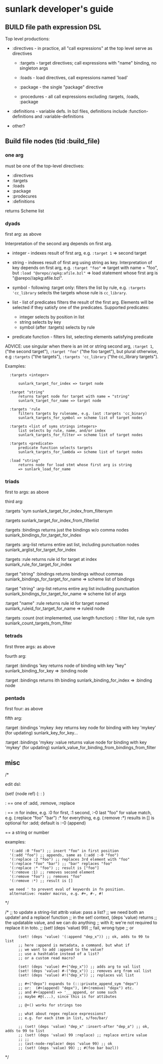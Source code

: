 # sunlark developer's guide

## BUILD file path expression DSL

Top level productions:

* :directives - in practice, all "call expressions" at the top level
  serve as directives

  * :targets - target directives; call expressions with "name" binding,
  no singleton args

  * :loads - load directives, call expressions named 'load'

  * :package - the single "package" directive

  * :procedures - all call expressions excluding :targets, :loads, :package

* :definitions - variable defs. In bzl files, definitions include
  :function-definitions and :variable-definitions

* other?

## Build file nodes (tid :build_file)

### one arg

must be one of the top-level directives:

* :directives
* :targets
* :loads
* :package
* :prodecures
* :definitions

returns Scheme list

### dyads

first arg: as above

Interpretation of the second arg depends on first arg.

* integer - indexes result of first arg, e.g. `:target 1` => second target

* string - indexes result of first arg using string as key.
  Interpretation of key depends on first arg, e.g. `:target "foo"` =>
  target with name = "foo", but `:load "@arepo//apkg:afile.bzl"` =>
  load statement whose first arg is "@arepo//apkg:afile.bzl".

* symbol - following :target only: filters the list by rule, e.g.
  `:targets 'cc_library` selects the targets whose rule is
  `cc_library`.

* list - list of predicates filters the result of the first arg.
  Elements will be selected if they satisfy one of the predicates.
    Supported predicates:

  * integer selects by position in list
  * string selects by key
  * symbol (after :targets) selects by rule


* predicate function - filters list, selecting elements satisfying predicate

ADVICE: use singular when there is an int or string second arg,
`:target 1`, ("the second target"), `:target "foo"` ("the foo
target"), but plural otherwise, e.g `:targets` ("the targets"),
`:targets 'cc_library` ("the cc_library targets").



Examples:

      :targets <integer>

          sunlark_target_for_index => target node

      :target "string"
          returns target node for target with name = "string"
          sunlark_target_for_name => target node

      :targets 'rule
          filters targets by rulename, e.g. (ast :targets 'cc_binary)
          sunlark_targets_for_symbol => scheme list of target nodes

      :targets <list of syms strings integers>
          list selects by rule, name, and/or index
          sunlark_targets_for_filter => scheme list of target nodes

      :targets <predicate>
          predicate function selects targets
          sunlark_targets_for_lambda => scheme list of target nodes

      :load "string"
          returns node for load stmt whose first arg is string
          => sunlark_load_for_name


### triads

first to args: as above

third arg:


   :targets 'sym <int>
          sunlark_target_for_index_from_filtersym

   :targets <list> <int>
          sunlark_target_for_index_from_filterlist

   :targets <int> :bindings
       returns just the bindings w/o comma nodes
       sunlark_bindings_for_target_for_index

   :targets <int> :arg-list
       returns entire ast list, including punctuation nodes
       sunlark_arglist_for_target_for_index

   :targets <int> :rule
       returns rule id for target at index
       sunlark_rule_for_target_for_index

   :target "string" :bindings
          returns bindings without commas
          sunlark_bindings_for_target_for_name => scheme list of bindings

   :target "string" :arg-list
          returns entire arg list including punctuation
          sunlark_bindings_for_target_for_name => scheme list of args

   :target "name" :rule
       returns rule id for target named
       sunlark_ruleid_for_target_for_name => ruleid node

   :targets <selector> :count  (not implemented, use length function)
          <selector> :: filter list, rule sym
          sunlark_count_targets_from_filter

### tetrads

first three args: as above

fourth arg:

  :target <selector> :bindings 'key
          returns node of binding with key "key"
          sunlark_binding_for_key => :binding node

  :target <selector> :bindings <int>
          returns ith binding
          sunlark_binding_for_index => :binding node

### pentads

first four: as above

fifth arg:

  :target <selector> :bindings 'mykey :key
      returns key node for binding with key 'mykey' (for updating)
      sunlark_key_for_key...

  :target <selector> :bindings 'mykey :value
      returns value node for binding with key 'mykey' (for updating)
         sunlark_value_for_binding_from_bindings_from_filter

## misc

/*

  edit dsl:

  (set! (node ref) (:<op> :<location> <edits>)

  :<op> == one of :add, :remove, :replace

  :<location> ==
      :n for index, e.g. :0 for first, :1 second, :-0 last
      "foo" for value match, e.g. (:replace "foo" "bar")
      :* for everything, e.g. (:remove :*) results in []
      <location> is optional for :add; default is :-0 (append)

  <edits> == a string or number

  examples:

      '(:add :0 "foo") ;; insert "foo" in first position
      '(:add "foo") ;; appends, same as (:add :-0 "foo")
      '(:replace :2 "foo") ;; replaces 3rd element with "foo"
      '(:replace "foo" "bar") ;; "bar" replaces "foo"
      '(:replace :* "foo") ;; result is ["foo"]
      '(:remove :1) ;; removes second element
      '(:remove "foo") ;; removes "foo"
      '(:remove :*) ;; result is []

      we need ' to prevent eval of keywords in fn position.
      alternative: reader macros, e.g. #+, #-, #!
 */

/*
          ;; to update a string-list attrib value: pass a list?
          ;; we need both an update! and a replace! function
          ;; in the set! context, (deps 'value) returns
          ;; the updatable value, and we can do anything
          ;; with it; we're not required to replace it in toto.
          ;; (set! (deps 'value) 99) ;; fail, wrong type
          ;; or

          (set! (deps 'value) '(:append "dep_x")) ;; ok, adds to 99 to list
          ;; here :append is metadata, a command. but what if
          ;; we want to add :append to the value?
          ;; use a hashtable instead of a list?
          ;; or a custom read macro?

          (set! (deps 'value) #+("dep_x")) ;; adds arg to val list
          (set! (deps 'value) #-("dep_x")) ;; removes arg from val list
          (set! (deps 'value) #!("dep_x")) ;; replaces val list

          ;; #+("depx") expands to (:::private_append_sym "depx")
          ;; or:  (#+(append) "depx"), (#+(remove) "depx") etc.
          ;; and #+(append) => '___append, or some such
          ;; maybe #@(...), since this is for attibutes

          ;; @+() works for strings too

          ;; what about regex replace expressions?
          ;; e.g. for each item in list, s/foo/bar/

          ;; (set! (deps 'value) "dep_x" :insert-after "dep_a") ;; ok, adds to 99 to list
          ;; (set! (deps 'value) 99 :replace) ;; replace entire value
          ;; ;;
          ;; (ast-node-replace! deps 'value 99) ;; ok
          ;; (set! (deps 'value) 99) ;; #(foo bar bazl))
*/
